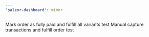 ```yaml
---
"saleor-dashboard": minor
---
```


Mark order as fully paid and fulfill all variants test
Manual capture transactions and fulfill order test
